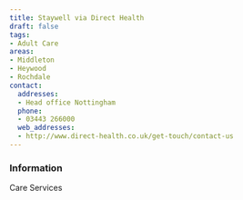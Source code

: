 ```yaml
---
title: Staywell via Direct Health
draft: false
tags:
- Adult Care
areas:
- Middleton
- Heywood
- Rochdale
contact:
  addresses:
  - Head office Nottingham
  phone:
  - 03443 266000
  web_addresses:
  - http://www.direct-health.co.uk/get-touch/contact-us
---
```


### Information
Care Services


